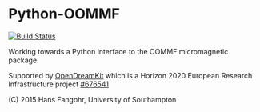 # Python-OOMMF

[![Build Status](https://travis-ci.org/fangohr/oommf-python.svg?branch=master)](https://travis-ci.org/fangohr/oommf-python)

Working towards a Python interface to the OOMMF micromagnetic package.

Supported by [OpenDreamKit](http://opendreamkit.org) which is a Horizon 2020 European Research Infrastructure project [#676541](http://cordis.europa.eu/project/rcn/198334_en.html)

(C) 2015 Hans Fangohr, University of Southampton
